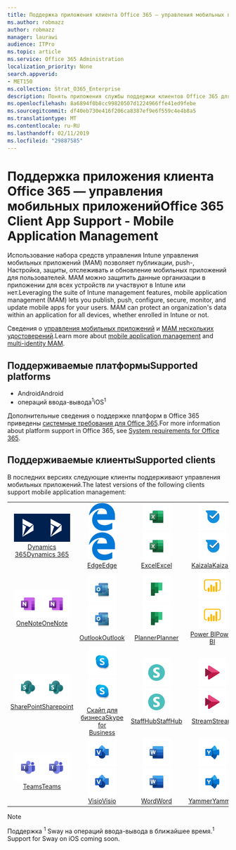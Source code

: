 ```yaml
---
title: Поддержка приложения клиента Office 365 — управления мобильных приложений
ms.author: robmazz
author: robmazz
manager: laurawi
audience: ITPro
ms.topic: article
ms.service: Office 365 Administration
localization_priority: None
search.appverid:
- MET150
ms.collection: Strat_O365_Enterprise
description: Понять приложения службы поддержки клиентов Office 365 для управления мобильных приложений
ms.openlocfilehash: 8a6894f0b8cc99820507d1224966ffe41ed9febe
ms.sourcegitcommit: df40eb730e416f206ca8387ef9e6f559c4e4b8a5
ms.translationtype: MT
ms.contentlocale: ru-RU
ms.lasthandoff: 02/11/2019
ms.locfileid: "29887585"
---
```

# <a name="office-365-client-app-support---mobile-application-management"></a><span data-ttu-id="ba147-103">Поддержка приложения клиента Office 365 — управления мобильных приложений</span><span class="sxs-lookup"><span data-stu-id="ba147-103">Office 365 Client App Support - Mobile Application Management</span></span>

<span data-ttu-id="ba147-p101">Использование набора средств управления Intune управления мобильных приложений (MAM) позволяет публикации, push-, Настройка, защиты, отслеживать и обновление мобильных приложений для пользователей. MAM можно защитить данные организации в приложении для всех устройств ли участвуют в Intune или нет.</span><span class="sxs-lookup"><span data-stu-id="ba147-p101">Leveraging the suite of Intune management features, mobile application management (MAM) lets you publish, push, configure, secure, monitor, and update mobile apps for your users. MAM can protect an organization's data within an application for all devices, whether enrolled in Intune or not.</span></span>

<span data-ttu-id="ba147-106">Сведения о [управления мобильных приложений](https://docs.microsoft.com/intune/mam-faq) и [MAM нескольких удостоверений](https://docs.microsoft.com/intune/app-protection-policy).</span><span class="sxs-lookup"><span data-stu-id="ba147-106">Learn more about [mobile application management](https://docs.microsoft.com/intune/mam-faq) and [multi-identity MAM](https://docs.microsoft.com/intune/app-protection-policy).</span></span>

## <a name="supported-platforms"></a><span data-ttu-id="ba147-107">Поддерживаемые платформы</span><span class="sxs-lookup"><span data-stu-id="ba147-107">Supported platforms</span></span>

 - <span data-ttu-id="ba147-108">Android</span><span class="sxs-lookup"><span data-stu-id="ba147-108">Android</span></span>
 - <span data-ttu-id="ba147-109">операций ввода-вывода<sup>1</sup></span><span class="sxs-lookup"><span data-stu-id="ba147-109">iOS<sup>1</sup></span></span>

<span data-ttu-id="ba147-110">Дополнительные сведения о поддержке платформ в Office 365 приведены [системные требования для Office 365](https://products.office.com/office-system-requirements).</span><span class="sxs-lookup"><span data-stu-id="ba147-110">For more information about platform support in Office 365, see [System requirements for Office 365](https://products.office.com/office-system-requirements).</span></span>

## <a name="supported-clients"></a><span data-ttu-id="ba147-111">Поддерживаемые клиенты</span><span class="sxs-lookup"><span data-stu-id="ba147-111">Supported clients</span></span>

<span data-ttu-id="ba147-112">В последних версиях следующие клиенты поддерживают управления мобильных приложений.</span><span class="sxs-lookup"><span data-stu-id="ba147-112">The latest versions of the following clients support mobile application management:</span></span>

| | | | | | |
|:---:|:---:|:---:|:---:|:---:|:---:|
| <span data-ttu-id="ba147-113">![Значок Dynamics 365](media/o365-dynamics365-64x64.png)</span><span class="sxs-lookup"><span data-stu-id="ba147-113">![Dynamics 365 icon](media/o365-dynamics365-64x64.png)</span></span> <br> [<span data-ttu-id="ba147-114">Dynamics 365</span><span class="sxs-lookup"><span data-stu-id="ba147-114">Dynamics 365</span></span>](https://dynamics.microsoft.com) | <span data-ttu-id="ba147-115">![Значок пограничного сервера](media/o365-edge-64x64.png)</span><span class="sxs-lookup"><span data-stu-id="ba147-115">![Edge icon](media/o365-edge-64x64.png)</span></span> <br> [<span data-ttu-id="ba147-116">Edge</span><span class="sxs-lookup"><span data-stu-id="ba147-116">Edge</span></span>](https://www.microsoft.com/windows/microsoft-edge) | <span data-ttu-id="ba147-117">![Значок Excel](media/o365-excel-64x64.png)</span><span class="sxs-lookup"><span data-stu-id="ba147-117">![Excel icon](media/o365-excel-64x64.png)</span></span> <br> [<span data-ttu-id="ba147-118">Excel</span><span class="sxs-lookup"><span data-stu-id="ba147-118">Excel</span></span>](https://products.office.com/excel) | <span data-ttu-id="ba147-119">![Значок Kaizala](media/o365-kaizala-64x64.png)</span><span class="sxs-lookup"><span data-stu-id="ba147-119">![Kaizala icon](media/o365-kaizala-64x64.png)</span></span> <br> [<span data-ttu-id="ba147-120">Kaizala</span><span class="sxs-lookup"><span data-stu-id="ba147-120">Kaizala</span></span>](https://products.office.com/en/business/microsoft-kaizala) | <span data-ttu-id="ba147-121">![OneDrive для бизнеса значок](media/o365-OneDrive-64x64.png)</span><span class="sxs-lookup"><span data-stu-id="ba147-121">![OneDrive for Business icon](media/o365-OneDrive-64x64.png)</span></span> <br> [<span data-ttu-id="ba147-122">OneDrive</span><span class="sxs-lookup"><span data-stu-id="ba147-122">OneDrive</span></span>](https://products.office.com/onedrive-for-business/online-cloud-storage)
| <span data-ttu-id="ba147-123">![Значок OneNote](media/o365-OneNote-64x64.png)</span><span class="sxs-lookup"><span data-stu-id="ba147-123">![OneNote icon](media/o365-OneNote-64x64.png)</span></span> <br> [<span data-ttu-id="ba147-124">OneNote</span><span class="sxs-lookup"><span data-stu-id="ba147-124">OneNote</span></span>](https://products.office.com/onenote) | <span data-ttu-id="ba147-125">![Значок Outlook](media/o365-outlook-64x64.png)</span><span class="sxs-lookup"><span data-stu-id="ba147-125">![Outlook icon](media/o365-outlook-64x64.png)</span></span> <br> [<span data-ttu-id="ba147-126">Outlook</span><span class="sxs-lookup"><span data-stu-id="ba147-126">Outlook</span></span>](https://products.office.com/outlook) | <span data-ttu-id="ba147-127">![Значок "Планировщик работы"](media/o365-planner-64x64.png)</span><span class="sxs-lookup"><span data-stu-id="ba147-127">![Planner icon](media/o365-planner-64x64.png)</span></span> <br> [<span data-ttu-id="ba147-128">Planner</span><span class="sxs-lookup"><span data-stu-id="ba147-128">Planner</span></span>](https://products.office.com/business/task-management-software) | <span data-ttu-id="ba147-129">![Значок PowerBI](media/o365-powerbi-64x64.png)</span><span class="sxs-lookup"><span data-stu-id="ba147-129">![PowerBI icon](media/o365-powerbi-64x64.png)</span></span> <br> [<span data-ttu-id="ba147-130">Power BI</span><span class="sxs-lookup"><span data-stu-id="ba147-130">Power BI</span></span>](https://powerbi.microsoft.com) | <span data-ttu-id="ba147-131">![Значок PowerPoint](media/o365-powerpoint-64x64.png)</span><span class="sxs-lookup"><span data-stu-id="ba147-131">![PowerPoint icon](media/o365-powerpoint-64x64.png)</span></span> <br> [<span data-ttu-id="ba147-132">PowerPoint</span><span class="sxs-lookup"><span data-stu-id="ba147-132">PowerPoint</span></span>](https://products.office.com/powerpoint) |
| <span data-ttu-id="ba147-133">![Значок SharePoint](media/o365-sharepoint-64x64.png)</span><span class="sxs-lookup"><span data-stu-id="ba147-133">![SharePoint icon](media/o365-sharepoint-64x64.png)</span></span> <br> [<span data-ttu-id="ba147-134">SharePoint</span><span class="sxs-lookup"><span data-stu-id="ba147-134">Sharepoint</span></span>](https://products.office.com/sharepoint) | <span data-ttu-id="ba147-135">![Скайп для значка бизнеса](media/o365-skypeforbusiness-64x64.png)</span><span class="sxs-lookup"><span data-stu-id="ba147-135">![Skype for Business icon](media/o365-skypeforbusiness-64x64.png)</span></span> <br> [<span data-ttu-id="ba147-136">Скайп для <br> бизнеса</span><span class="sxs-lookup"><span data-stu-id="ba147-136">Skype for <br> Business</span></span>](https://www.skype.com/business/) | <span data-ttu-id="ba147-137">![Значок StaffHub](media/o365-staffhub-64x64.png)</span><span class="sxs-lookup"><span data-stu-id="ba147-137">![StaffHub icon](media/o365-staffhub-64x64.png)</span></span> <br> [<span data-ttu-id="ba147-138">StaffHub</span><span class="sxs-lookup"><span data-stu-id="ba147-138">StaffHub</span></span>](https://products.office.com/microsoft-staffhub/staff-scheduling-software) | <span data-ttu-id="ba147-139">![Значок потока](media/o365-stream-64x64.png)</span><span class="sxs-lookup"><span data-stu-id="ba147-139">![Stream icon](media/o365-stream-64x64.png)</span></span> <br> [<span data-ttu-id="ba147-140">Stream</span><span class="sxs-lookup"><span data-stu-id="ba147-140">Stream</span></span>](https://stream.microsoft.com) | <span data-ttu-id="ba147-141">![Значок sway](media/o365-sway-64x64.png)</span><span class="sxs-lookup"><span data-stu-id="ba147-141">![Sway icon](media/o365-sway-64x64.png)</span></span> <br> [<span data-ttu-id="ba147-142">Sway<sup>1</sup></span><span class="sxs-lookup"><span data-stu-id="ba147-142">Sway<sup>1</sup></span></span>](https://sway.com)
| <span data-ttu-id="ba147-143">![Значок группы](media/o365-teams-64x64.png)</span><span class="sxs-lookup"><span data-stu-id="ba147-143">![Teams icon](media/o365-teams-64x64.png)</span></span> <br> [<span data-ttu-id="ba147-144">Teams</span><span class="sxs-lookup"><span data-stu-id="ba147-144">Teams</span></span>](https://products.office.com/microsoft-teams/group-chat-software) | <span data-ttu-id="ba147-145">![Значок Visio](media/o365-visio-64x64.png)</span><span class="sxs-lookup"><span data-stu-id="ba147-145">![Visio icon](media/o365-visio-64x64.png)</span></span> <br> [<span data-ttu-id="ba147-146">Visio</span><span class="sxs-lookup"><span data-stu-id="ba147-146">Visio</span></span>](https://products.office.com/visio/flowchart-software) | <span data-ttu-id="ba147-147">![Значок Word](media/o365-word-64x64.png)</span><span class="sxs-lookup"><span data-stu-id="ba147-147">![Word icon](media/o365-word-64x64.png)</span></span> <br> [<span data-ttu-id="ba147-148">Word</span><span class="sxs-lookup"><span data-stu-id="ba147-148">Word</span></span>](https://products.office.com/word) |<span data-ttu-id="ba147-149">![Значок сети Yammer](media/o365-yammer-64x64.png)</span><span class="sxs-lookup"><span data-stu-id="ba147-149">![Yammer icon](media/o365-yammer-64x64.png)</span></span> <br> [<span data-ttu-id="ba147-150">Yammer</span><span class="sxs-lookup"><span data-stu-id="ba147-150">Yammer</span></span>](https://products.office.com/yammer/yammer-overview)

> [!NOTE]
> <span data-ttu-id="ba147-151">Поддержка <sup>1</sup> Sway на операций ввода-вывода в ближайшее время.</span><span class="sxs-lookup"><span data-stu-id="ba147-151"><sup>1</sup> Support for Sway on iOS coming soon.</span></span>